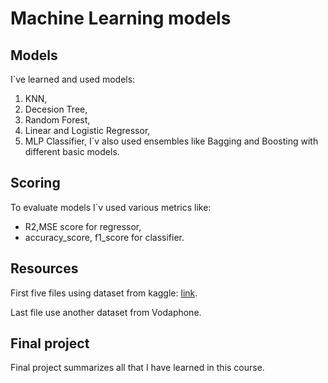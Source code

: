 # Machine Learning models
## Models
I`ve learned and used models:
1. KNN,
2. Decesion Tree,
3. Random Forest,
4. Linear and Logistic Regressor,
5. MLP Classifier,
I`v also used ensembles like Bagging and Boosting with different basic models.
## Scoring
To evaluate models I`v used various metrics like:
* R2,MSE score for regressor, 
* accuracy_score, f1_score for classifier.
## Resources
First five files using dataset from kaggle: [link](https://www.kaggle.com/datasets/thehapyone/uci-online-news-popularity-data-set/data). 

Last file use another dataset from Vodaphone.
## Final project
Final project summarizes all that I have learned in this course.